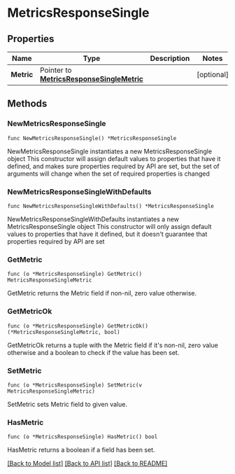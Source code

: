 # MetricsResponseSingle

## Properties

Name | Type | Description | Notes
------------ | ------------- | ------------- | -------------
**Metric** | Pointer to [**MetricsResponseSingleMetric**](MetricsResponseSingleMetric.md) |  | [optional] 

## Methods

### NewMetricsResponseSingle

`func NewMetricsResponseSingle() *MetricsResponseSingle`

NewMetricsResponseSingle instantiates a new MetricsResponseSingle object
This constructor will assign default values to properties that have it defined,
and makes sure properties required by API are set, but the set of arguments
will change when the set of required properties is changed

### NewMetricsResponseSingleWithDefaults

`func NewMetricsResponseSingleWithDefaults() *MetricsResponseSingle`

NewMetricsResponseSingleWithDefaults instantiates a new MetricsResponseSingle object
This constructor will only assign default values to properties that have it defined,
but it doesn't guarantee that properties required by API are set

### GetMetric

`func (o *MetricsResponseSingle) GetMetric() MetricsResponseSingleMetric`

GetMetric returns the Metric field if non-nil, zero value otherwise.

### GetMetricOk

`func (o *MetricsResponseSingle) GetMetricOk() (*MetricsResponseSingleMetric, bool)`

GetMetricOk returns a tuple with the Metric field if it's non-nil, zero value otherwise
and a boolean to check if the value has been set.

### SetMetric

`func (o *MetricsResponseSingle) SetMetric(v MetricsResponseSingleMetric)`

SetMetric sets Metric field to given value.

### HasMetric

`func (o *MetricsResponseSingle) HasMetric() bool`

HasMetric returns a boolean if a field has been set.


[[Back to Model list]](../README.md#documentation-for-models) [[Back to API list]](../README.md#documentation-for-api-endpoints) [[Back to README]](../README.md)


